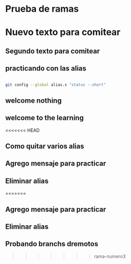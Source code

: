 # Prueba de ramas

# Nuevo texto para comitear

## Segundo texto para comitear

## practicando con las alias 

```sh

git config --global alias.s "status --short"

```

## welcome nothing

## welcome to the learning

<<<<<<< HEAD

## Como quitar varios alias 

## Agrego mensaje para practicar

## Eliminar alias
=======
## Agrego mensaje para practicar

## Eliminar alias

## Probando branchs dremotos
>>>>>>> rama-numero3
